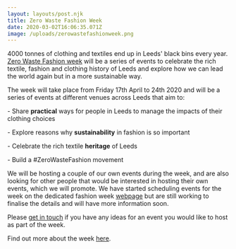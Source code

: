 ```yaml
---
layout: layouts/post.njk
title: Zero Waste Fashion Week
date: 2020-03-02T16:06:35.071Z
image: /uploads/zerowastefashionweek.png
---
```

4000 tonnes of clothing and textiles end up in Leeds' black bins every year. [Zero Waste Fashion week](https://zerowastefashion.fashion.blog/fashion-week/) will be a series of events to celebrate the rich textile, fashion and clothing history of Leeds and explore how we can lead the world again but in a more sustainable way.

The week will take place from Friday 17th April to 24th 2020 and will be a series of events at different venues across Leeds that aim to: 

\- Share **practical** ways for people in Leeds to manage the impacts of their clothing choices

\- Explore reasons why **sustainability** in fashion is so important

\- Celebrate the rich textile **heritage** of Leeds

\- Build a #ZeroWasteFashion movement

We will be hosting a couple of our own events during the week, and are also looking for other people that would be interested in hosting their own events, which we will promote. We have started scheduling events for the week on the dedicated fashion week [webpage]([zerowastefashion.fashion.blog/fashion-week](https://l.facebook.com/l.php?u=http%3A%2F%2Fzerowastefashion.fashion.blog%2Ffashion-week%3Ffbclid%3DIwAR2R_gC7noDbRxvj5iQNfOYS7hjXTvirJRz1QVxCKhE9-p3GIxQe0ax7nFo&h=AT2QQnrc8bbhQbBk9Hy_eWdFayXlnYZURZcH-udM9Bt_ckVt3fL27ND5HqmQvPnp-LC3UMIk3lc42zVEjhxRivV_d6u343id7BM-3tqYsFezqzv99FrMq0n0s20FS5CXc9JADoEgn0Ol7k9bmYbNBk3I5j2pYX5-TWQSkuxM3qsMhqnLfbO8aMmyucob0soh-QWNLHEGM8fb2h3Cu5t0alZ8_uH6G1G_3FvWIJ1FkVn8tfhAG7D601oGX_jc52uXAJTaxBiEbR5elSaYWk-ye6064j3g2VhT-RGu05uDeM_7v-7na-kpCal2u2YVwI3kzzmWXrNc6egIzJHFwgbWwLstnn7jyhm6OpaBZ1ZmSiFUFOl0jokG1Hv0lwBtIiOXLKQlAaN6VkaQpFKnt5f7Kvho2EJF_5IkhH1ypiTIwnuH9ObTvSgJ2zjBIsPCxVMo6gqRVRdHdYgDePsTw6_aKXZnE5xb_Wd0B9GWrjWXQ1dXvDTVvKkSLLnZ8MBf1F8TZ5ZKp-0p4ULfw5zs1rEwZQQsry4_C4ycvSboBvb9sAg5Mh7wpDgHrnPRZwRl2qrXmgv4GhB1E7X8VpII7EC4ZfLjV2F5p0-a2djiGs_9FBFWtnuc3KUIhZcw9haqHCfEDiSOAG8HG3W2SoQTBrY)) but are still working to finalise the details and will have more information soon.

Please [get in touch](https://zerowastefashion.fashion.blog/contact/) if you have any ideas for an event you would like to host as part of the week.

Find out more about the week [here](https://zerowastefashion.fashion.blog/fashion-week/).
